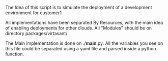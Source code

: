 The Idea of this script is to simulate the deployment of a development environment for customer1

All implementations have been separated By Resources, with the main idea of enabling deployments for other clouds.
All "Modules" should be on directory packages/virtasant/

The Main implementation is done on ./__main__.py. All the variables you see on this file could be separated using a yaml file and parsed inside a python function.
